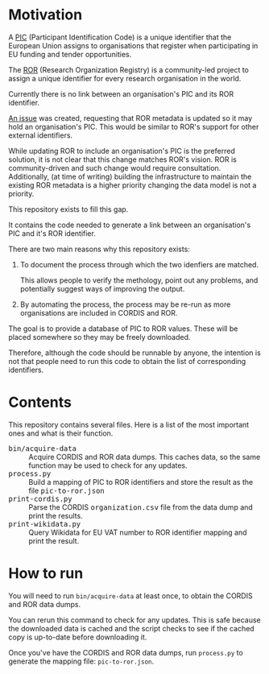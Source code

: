 # Motivation

A
[PIC](https://ec.europa.eu/info/funding-tenders/opportunities/portal/screen/how-to-participate/participant-register)
(Participant Identification Code) is a unique identifier that the
European Union assigns to organisations that register when
participating in EU funding and tender opportunities.

The [ROR](https://ror.org/) (Research Organization Registry) is a
community-led project to assign a unique identifier for every research
organisation in the world.

Currently there is no link between an organisation's PIC and its ROR
identifier.

[An issue](https://github.com/ror-community/ror-api/issues/189) was
created, requesting that ROR metadata is updated so it may hold an
organisation's PIC.  This would be similar to ROR's support for other
external identifiers.

While updating ROR to include an organisation's PIC is the preferred
solution, it is not clear that this change matches ROR's vision.  ROR
is community-driven and such change would require consultation.
Additionally, (at time of writing) building the infrastructure to
maintain the existing ROR metadata is a higher priority changing the
data model is not a priority.

This repository exists to fill this gap.

It contains the code needed to generate a link between an
organisation's PIC and it's ROR identifier.

There are two main reasons why this repository exists:


  1. To document the process through which the two idenfiers are
     matched.

     This allows people to verify the methology, point out any
     problems, and potentially suggest ways of improving the output.


  2. By automating the process, the process may be re-run as more
     organisations are included in CORDIS and ROR.


The goal is to provide a database of PIC to ROR values.  These will be
placed somewhere so they may be freely downloaded.

Therefore, although the code should be runnable by anyone, the
intention is not that people need to run this code to obtain the list
of corresponding identifiers.


# Contents

This repository contains several files.  Here is a list of the most
important ones and what is their function.

<dl>
<dt><tt>bin/acquire-data</tt></dt>

<dd>Acquire CORDIS and ROR data dumps.  This caches data, so the same
function may be used to check for any updates.</dd>

<dt><tt>process.py</tt></dt>

<dd>Build a mapping of PIC to ROR identifiers and store the result as
the file <tt>pic-to-ror.json</tt></dd>

<dt><tt>print-cordis.py</tt></dt>

<dd>Parse the CORDIS <tt>organization.csv</tt> file from the data dump
and print the results.</dd>

<dt><tt>print-wikidata.py</tt></dt>

<dd>Query Wikidata for EU VAT number to ROR identifier mapping and
print the result.</dd>
</dl>

# How to run

You will need to run `bin/acquire-data` at least once, to obtain the
CORDIS and ROR data dumps.

You can rerun this command to check for any updates.  This is safe
because the downloaded data is cached and the script checks to see if
the cached copy is up-to-date before downloading it.

Once you've have the CORDIS and ROR data dumps, run `process.py` to
generate the mapping file: `pic-to-ror.json`.